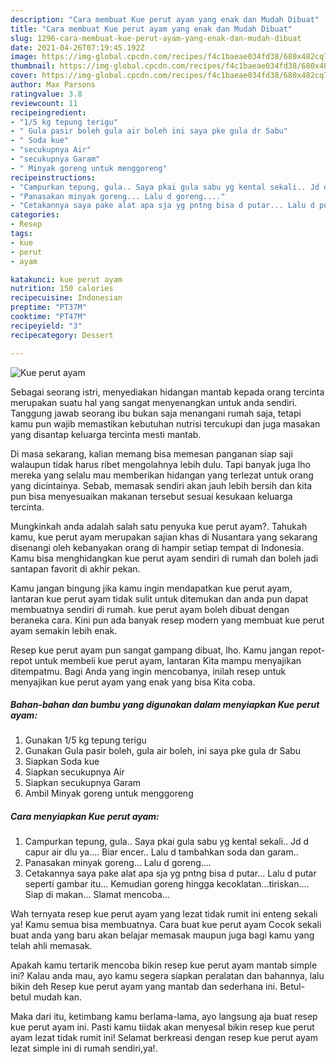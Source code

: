 ```yaml
---
description: "Cara membuat Kue perut ayam yang enak dan Mudah Dibuat"
title: "Cara membuat Kue perut ayam yang enak dan Mudah Dibuat"
slug: 1296-cara-membuat-kue-perut-ayam-yang-enak-dan-mudah-dibuat
date: 2021-04-26T07:19:45.192Z
image: https://img-global.cpcdn.com/recipes/f4c1baeae034fd38/680x482cq70/kue-perut-ayam-foto-resep-utama.jpg
thumbnail: https://img-global.cpcdn.com/recipes/f4c1baeae034fd38/680x482cq70/kue-perut-ayam-foto-resep-utama.jpg
cover: https://img-global.cpcdn.com/recipes/f4c1baeae034fd38/680x482cq70/kue-perut-ayam-foto-resep-utama.jpg
author: Max Parsons
ratingvalue: 3.8
reviewcount: 11
recipeingredient:
- "1/5 kg tepung terigu"
- " Gula pasir boleh gula air boleh ini saya pke gula dr Sabu"
- " Soda kue"
- "secukupnya Air"
- "secukupnya Garam"
- " Minyak goreng untuk menggoreng"
recipeinstructions:
- "Campurkan tepung, gula.. Saya pkai gula sabu yg kental sekali.. Jd d capur air dlu ya.... Biar encer.. Lalu d tambahkan soda dan garam.."
- "Panasakan minyak goreng... Lalu d goreng...."
- "Cetakannya saya pake alat apa sja yg pntng bisa d putar... Lalu d putar seperti gambar itu... Kemudian goreng hingga kecoklatan...tiriskan.... Siap di makan... Slamat mencoba..."
categories:
- Resep
tags:
- kue
- perut
- ayam

katakunci: kue perut ayam 
nutrition: 150 calories
recipecuisine: Indonesian
preptime: "PT37M"
cooktime: "PT47M"
recipeyield: "3"
recipecategory: Dessert

---
```



![Kue perut ayam](https://img-global.cpcdn.com/recipes/f4c1baeae034fd38/680x482cq70/kue-perut-ayam-foto-resep-utama.jpg)

Sebagai seorang istri, menyediakan hidangan mantab kepada orang tercinta merupakan suatu hal yang sangat menyenangkan untuk anda sendiri. Tanggung jawab seorang ibu bukan saja menangani rumah saja, tetapi kamu pun wajib memastikan kebutuhan nutrisi tercukupi dan juga masakan yang disantap keluarga tercinta mesti mantab.

Di masa  sekarang, kalian memang bisa memesan panganan siap saji walaupun tidak harus ribet mengolahnya lebih dulu. Tapi banyak juga lho mereka yang selalu mau memberikan hidangan yang terlezat untuk orang yang dicintainya. Sebab, memasak sendiri akan jauh lebih bersih dan kita pun bisa menyesuaikan makanan tersebut sesuai kesukaan keluarga tercinta. 



Mungkinkah anda adalah salah satu penyuka kue perut ayam?. Tahukah kamu, kue perut ayam merupakan sajian khas di Nusantara yang sekarang disenangi oleh kebanyakan orang di hampir setiap tempat di Indonesia. Kamu bisa menghidangkan kue perut ayam sendiri di rumah dan boleh jadi santapan favorit di akhir pekan.

Kamu jangan bingung jika kamu ingin mendapatkan kue perut ayam, lantaran kue perut ayam tidak sulit untuk ditemukan dan anda pun dapat membuatnya sendiri di rumah. kue perut ayam boleh dibuat dengan beraneka cara. Kini pun ada banyak resep modern yang membuat kue perut ayam semakin lebih enak.

Resep kue perut ayam pun sangat gampang dibuat, lho. Kamu jangan repot-repot untuk membeli kue perut ayam, lantaran Kita mampu menyajikan ditempatmu. Bagi Anda yang ingin mencobanya, inilah resep untuk menyajikan kue perut ayam yang enak yang bisa Kita coba.

<!--inarticleads1-->

##### Bahan-bahan dan bumbu yang digunakan dalam menyiapkan Kue perut ayam:

1. Gunakan 1/5 kg tepung terigu
1. Gunakan  Gula pasir boleh, gula air boleh, ini saya pke gula dr Sabu
1. Siapkan  Soda kue
1. Siapkan secukupnya Air
1. Siapkan secukupnya Garam
1. Ambil  Minyak goreng untuk menggoreng




<!--inarticleads2-->

##### Cara menyiapkan Kue perut ayam:

1. Campurkan tepung, gula.. Saya pkai gula sabu yg kental sekali.. Jd d capur air dlu ya.... Biar encer.. Lalu d tambahkan soda dan garam..
1. Panasakan minyak goreng... Lalu d goreng....
1. Cetakannya saya pake alat apa sja yg pntng bisa d putar... Lalu d putar seperti gambar itu... Kemudian goreng hingga kecoklatan...tiriskan.... Siap di makan... Slamat mencoba...




Wah ternyata resep kue perut ayam yang lezat tidak rumit ini enteng sekali ya! Kamu semua bisa membuatnya. Cara buat kue perut ayam Cocok sekali buat anda yang baru akan belajar memasak maupun juga bagi kamu yang telah ahli memasak.

Apakah kamu tertarik mencoba bikin resep kue perut ayam mantab simple ini? Kalau anda mau, ayo kamu segera siapkan peralatan dan bahannya, lalu bikin deh Resep kue perut ayam yang mantab dan sederhana ini. Betul-betul mudah kan. 

Maka dari itu, ketimbang kamu berlama-lama, ayo langsung aja buat resep kue perut ayam ini. Pasti kamu tiidak akan menyesal bikin resep kue perut ayam lezat tidak rumit ini! Selamat berkreasi dengan resep kue perut ayam lezat simple ini di rumah sendiri,ya!.


